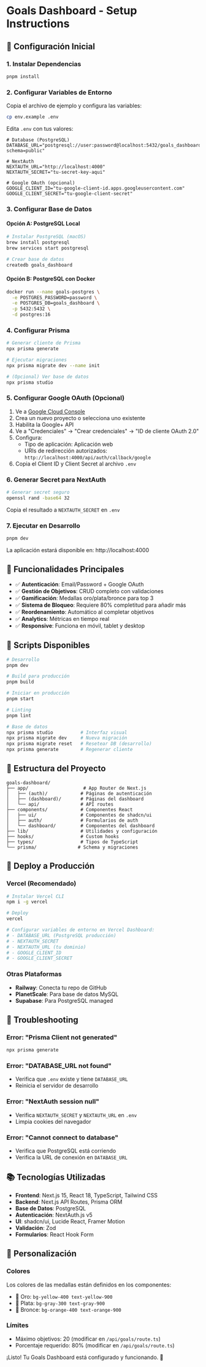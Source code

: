 # Goals Dashboard - Setup Instructions

## 🚀 Configuración Inicial

### 1. Instalar Dependencias
```bash
pnpm install
```

### 2. Configurar Variables de Entorno
Copia el archivo de ejemplo y configura las variables:
```bash
cp env.example .env
```

Edita `.env` con tus valores:
```env
# Database (PostgreSQL)
DATABASE_URL="postgresql://user:password@localhost:5432/goals_dashboard?schema=public"

# NextAuth
NEXTAUTH_URL="http://localhost:4000"
NEXTAUTH_SECRET="tu-secret-key-aqui"

# Google OAuth (opcional)
GOOGLE_CLIENT_ID="tu-google-client-id.apps.googleusercontent.com"
GOOGLE_CLIENT_SECRET="tu-google-client-secret"
```

### 3. Configurar Base de Datos

#### Opción A: PostgreSQL Local
```bash
# Instalar PostgreSQL (macOS)
brew install postgresql
brew services start postgresql

# Crear base de datos
createdb goals_dashboard
```

#### Opción B: PostgreSQL con Docker
```bash
docker run --name goals-postgres \
  -e POSTGRES_PASSWORD=password \
  -e POSTGRES_DB=goals_dashboard \
  -p 5432:5432 \
  -d postgres:16
```

### 4. Configurar Prisma
```bash
# Generar cliente de Prisma
npx prisma generate

# Ejecutar migraciones
npx prisma migrate dev --name init

# (Opcional) Ver base de datos
npx prisma studio
```

### 5. Configurar Google OAuth (Opcional)

1. Ve a [Google Cloud Console](https://console.cloud.google.com)
2. Crea un nuevo proyecto o selecciona uno existente
3. Habilita la Google+ API
4. Ve a "Credenciales" → "Crear credenciales" → "ID de cliente OAuth 2.0"
5. Configura:
   - Tipo de aplicación: Aplicación web
   - URIs de redirección autorizados: `http://localhost:4000/api/auth/callback/google`
6. Copia el Client ID y Client Secret al archivo `.env`

### 6. Generar Secret para NextAuth
```bash
# Generar secret seguro
openssl rand -base64 32
```
Copia el resultado a `NEXTAUTH_SECRET` en `.env`

### 7. Ejecutar en Desarrollo
```bash
pnpm dev
```

La aplicación estará disponible en: http://localhost:4000

## 🎯 Funcionalidades Principales

- ✅ **Autenticación**: Email/Password + Google OAuth
- ✅ **Gestión de Objetivos**: CRUD completo con validaciones
- ✅ **Gamificación**: Medallas oro/plata/bronce para top 3
- ✅ **Sistema de Bloqueo**: Requiere 80% completitud para añadir más
- ✅ **Reordenamiento**: Automático al completar objetivos
- ✅ **Analytics**: Métricas en tiempo real
- ✅ **Responsive**: Funciona en móvil, tablet y desktop

## 🔧 Scripts Disponibles

```bash
# Desarrollo
pnpm dev

# Build para producción
pnpm build

# Iniciar en producción
pnpm start

# Linting
pnpm lint

# Base de datos
npx prisma studio          # Interfaz visual
npx prisma migrate dev     # Nueva migración
npx prisma migrate reset   # Resetear DB (desarrollo)
npx prisma generate        # Regenerar cliente
```

## 📁 Estructura del Proyecto

```
goals-dashboard/
├── app/                    # App Router de Next.js
│   ├── (auth)/            # Páginas de autenticación
│   ├── (dashboard)/       # Páginas del dashboard
│   └── api/               # API routes
├── components/            # Componentes React
│   ├── ui/                # Componentes de shadcn/ui
│   ├── auth/              # Formularios de auth
│   └── dashboard/         # Componentes del dashboard
├── lib/                   # Utilidades y configuración
├── hooks/                 # Custom hooks
├── types/                 # Tipos de TypeScript
└── prisma/               # Schema y migraciones
```

## 🚀 Deploy a Producción

### Vercel (Recomendado)
```bash
# Instalar Vercel CLI
npm i -g vercel

# Deploy
vercel

# Configurar variables de entorno en Vercel Dashboard:
# - DATABASE_URL (PostgreSQL producción)
# - NEXTAUTH_SECRET
# - NEXTAUTH_URL (tu dominio)
# - GOOGLE_CLIENT_ID
# - GOOGLE_CLIENT_SECRET
```

### Otras Plataformas
- **Railway**: Conecta tu repo de GitHub
- **PlanetScale**: Para base de datos MySQL
- **Supabase**: Para PostgreSQL managed

## 🐛 Troubleshooting

### Error: "Prisma Client not generated"
```bash
npx prisma generate
```

### Error: "DATABASE_URL not found"
- Verifica que `.env` existe y tiene `DATABASE_URL`
- Reinicia el servidor de desarrollo

### Error: "NextAuth session null"
- Verifica `NEXTAUTH_SECRET` y `NEXTAUTH_URL` en `.env`
- Limpia cookies del navegador

### Error: "Cannot connect to database"
- Verifica que PostgreSQL está corriendo
- Verifica la URL de conexión en `DATABASE_URL`

## 📚 Tecnologías Utilizadas

- **Frontend**: Next.js 15, React 18, TypeScript, Tailwind CSS
- **Backend**: Next.js API Routes, Prisma ORM
- **Base de Datos**: PostgreSQL
- **Autenticación**: NextAuth.js v5
- **UI**: shadcn/ui, Lucide React, Framer Motion
- **Validación**: Zod
- **Formularios**: React Hook Form

## 🎨 Personalización

### Colores
Los colores de las medallas están definidos en los componentes:
- 🥇 Oro: `bg-yellow-400 text-yellow-900`
- 🥈 Plata: `bg-gray-300 text-gray-900`  
- 🥉 Bronce: `bg-orange-400 text-orange-900`

### Límites
- Máximo objetivos: 20 (modificar en `/api/goals/route.ts`)
- Porcentaje requerido: 80% (modificar en `/api/goals/route.ts`)

¡Listo! Tu Goals Dashboard está configurado y funcionando. 🎉
